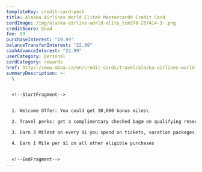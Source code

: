 ```yaml
---
templateKey: credit-card-post
title: Alaska Airlines World Elite® Mastercard® Credit Card
cardImage: /img/alaska-airline-world-elite_tcm378-267414-3-.png
creditScore: Good
fee: 99
purchaseInterest: "19.99"
balanceTransferInterest: "22.99"
cashAdvanceInterest: "22.99"
userCategory: personal
cardCategory: rewards
href: https://www.mbna.ca/en/credit-cards/travel/alaska-airlines-world-elite-mastercard/
summaryDescription: >-
  \


  <!--StartFragment-->


  1. Welcome Offer: You could get 30,000 bonus miles\

  2. Travel perks: get a complimentary checked bagæ on qualifying reservations, additional price protection on fares while earning Miles on eligible purchases toward flights and rewards\

  3. Earn 3 Miles‡ on every $1 you spend on tickets, vacation packages, and cargo services from Alaska Airlines\

  4. Earn 1 Mile per $1 on all other eligible purchases


  <!--EndFragment-->
---
```

